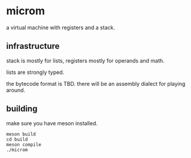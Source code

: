 # microm

a virtual machine with registers and a stack.

## infrastructure

stack is mostly for lists, registers mostly for operands and math.

lists are strongly typed.

the bytecode format is TBD. there will be an assembly dialect for playing around.

## building
make sure you have meson installed.

```shell
meson build
cd build
meson compile
./microm
```